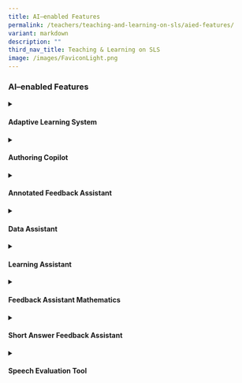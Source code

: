 ```yaml
---
title: AI–enabled Features
permalink: /teachers/teaching-and-learning-on-sls/aied-features/
variant: markdown
description: ""
third_nav_title: Teaching & Learning on SLS
image: /images/FaviconLight.png
---
```

<h3>AI–enabled Features</h3>
<details>
	<summary><h4>Adaptive Learning System</h4></summary>
<p>The ALS provides a&nbsp;personalised&nbsp;learning pathway for&nbsp;each
student. It is currently available for Mathematics (Upper Primary) and
Geography (Upper Secondary). More topics, levels and subjects will be added
progressively.</p>
<div class="bp-youtube"><iframe allowfullscreen="" allow="accelerometer; autoplay; clipboard-write; encrypted-media; gyroscope; picture-in-picture; web-share" frameborder="0" title="SLS R19 - Search for Resources" src="https://www.youtube.com/embed/tKLBNQoaefQ?si=enQKrghmaFV8oHAl" height="315" width="560"></iframe></div>
<h5>How does ALS enhance teaching and learning?</h5>
<table style="minWidth: 50px">
<colgroup>
<col>
<col>
</colgroup>
<tbody>
<tr>
<td rowspan="1" colspan="1">
<div class="isomer-image-wrapper">
<img style="width: 100%" height="auto" width="100%" alt="" src="/images/AI in Education/icon_media.png">
</div>
</td>
<td rowspan="1" colspan="1">
<p><strong>Provides differentiation</strong>
</p>
<p>by recommending learning modes, resources, practice questions and&nbsp;offering
immediate feedback based on students’ readiness.</p>
</td>
</tr>
<tr>
<td rowspan="1" colspan="1">
<div class="isomer-image-wrapper">
<img style="width: 100%" height="auto" width="100%" alt="" src="/images/AI in Education/icon_question.png">
</div>
</td>
<td rowspan="1" colspan="1">
<p><strong>Enables self-directed learning</strong>
</p>
<p>where students can access ALS on their own to learn. They can set targets
and ALS offers encouraging messages to motivate them based on their responses
to questions.</p>
</td>
</tr>
<tr>
<td rowspan="1" colspan="1">
<div class="isomer-image-wrapper">
<img style="width: 85%" height="auto" width="85%" alt="" src="/images/AI in Education/icon_chart.png">
</div>
</td>
<td rowspan="1" colspan="1">
<p><strong>Supports monitoring of progress</strong>
</p>
<p>through the Learning Progress Dashboard which provides teachers with a
summary of students’ concept mastery to inform their interventions which
will help them close students' learning gaps.</p>
</td>
</tr>
</tbody>
</table>
<h5>Educator Resources</h5>
<hr>
<p>Teachers User Guide (UG) which includes a step-by-step video and e-Poster:</p>
<ul>
<li>
<p><a href="/teacher-user-guide/discover/about-adaptive-learning-system/" rel="noopener noreferrer nofollow" target="_blank"><u>UG for teachers</u></a>
</p>
</li>
</ul>
<p>Students User Guide (UG):</p>
<ul>
<li>
<p><a href="/student-user-guide/self-study/access-adaptive-learning-system/" rel="noopener noreferrer nofollow" target="_blank"><u>UG for students</u></a>
</p>
</li>
</ul>
<p>
<br>
</p>
<p></p>
</details>

<details>
	<summary><h4>Authoring Copilot</h4></summary>
<div data-type="detailsContent" class="isomer-details-content">
<p>ACP is an AI-enabled feature in SLS that supports lesson planning for
all subjects and levels by generating a module and its corresponding sections,
activities and components based on a teacher's inputs.</p>
<div class="bp-youtube"><iframe allowfullscreen="" allow="accelerometer; autoplay; clipboard-write; encrypted-media; gyroscope; picture-in-picture; web-share" frameborder="0" title="YouTube video player" src="https://www.youtube.com/embed/Zlt1akZ1HxA?si=vX40cG32BM-ZkPr3" height="315" width="560"></iframe>
<h5>How does ACP enhance teaching and learning?</h5>
<table style="minWidth: 50px">
<colgroup>
<col>
<col>
</colgroup>
<tbody>
<tr>
<td rowspan="1" colspan="1">
<div class="isomer-image-wrapper">
<img style="width: 100%" height="auto" width="100%" alt="" src="/images/AI in Education/icon_files.png">
</div>
</td>
<td rowspan="1" colspan="1">
<p><strong>Recommends curriculum- and pedagogically-aligned activities</strong>
</p>
<p>Suggests lesson activities and assessment items based on tagged learning
outcomes on the content map and pedagogical considerations listed by the
teacher.</p>
</td>
</tr>
<tr>
<td rowspan="1" colspan="1">
<div class="isomer-image-wrapper">
<img style="width: 100%" height="auto" width="100%" alt="" src="/images/AI in Education/icon_components.png">
</div>
</td>
<td rowspan="1" colspan="1">
<p><strong>Autogenerates components</strong>
</p>
<p>Creates suitable components and suggested activities, providing teachers
with a more accessible way to use SLS authoring features.</p>
</td>
</tr>
<tr>
<td rowspan="1" colspan="1">
<div class="isomer-image-wrapper">
<img style="width: 100%" height="auto" width="100%" alt="" src="/images/AI in Education/icon_knowledge_base.png">
</div>
</td>
<td rowspan="1" colspan="1">
<p><strong>Anchors to a Knowledge Base</strong>
</p>
<p>Generates more customised lesson activities and assessment items by anchoring
on a Knowledge Base that is appended by the teacher.</p>
</td>
</tr>
</tbody>
</table>
<h5>Educator Resources</h5>
<hr>
<p>Teachers User Guide (UG) which includes step-by-step guidance:</p>
<ul>
<li>
<p><a href="/teacher-user-guide/author/use-authoring-copilot-to-create-new-sections/" rel="noopener noreferrer nofollow" target="_blank">UG for teachers</a>
</p>
</li>
</ul>
</div></div></details>
<details>
	<summary><h4>Annotated Feedback Assistant</h4></summary>
<div data-type="detailsContent" class="isomer-details-content">
<p>Annotated Feedback Assistant (AFA) provides students with targeted feedback embedded within their responses via annotation cards, based on suggested answers, rubrics, or error tags. It provides students with more specific feedback and can be used across different subjects.</p>
<h5>How does AFA enhance teaching and learning?</h5>
<table style="minWidth: 50px">
<colgroup>
<col>
<col>
</colgroup>
<tbody>
<tr>
<td rowspan="1" colspan="1">
<div class="isomer-image-wrapper">
<img style="width: 100%" height="auto" width="100%" alt="" src="/images/AI in Education/icon_marking.png">
</div>
</td>
<td rowspan="1" colspan="1">
<p><strong>Enhances Feedback Quality</strong>
</p>
<p>By leveraging different feedback references, teachers can provide more holistic feedback beyond just language errors.</p>
</td>
</tr>
<tr>
<td rowspan="1" colspan="1">
<div class="isomer-image-wrapper">
<img style="width: 100%" height="auto" width="100%" alt="" src="/images/AI in Education/icon_files.png">
</div>
</td>
<td rowspan="1" colspan="1">
<p><strong>Supports Critical Thinking</strong>
</p>
<p>Teachers can customise feedback output with options such as Socratic questioning or scaffolded hints to guide student reflection.</p>
</td>
</tr>
<tr>
<td rowspan="1" colspan="1">
<div class="isomer-image-wrapper">
<img style="width: 100%" height="auto" width="100%" alt="" src="/images/AI in Education/icon_teacher.png">
</div>
</td>
<td rowspan="1" colspan="1">
<p><strong>Facilitates Self-Directed Learning</strong>
</p>
<p>Teachers can control the number of times students receive feedback, enabling iterative improvement in their responses. [From June 2025]</p>
</td>
</tr>
</tbody>
</table>
<h5>Educator Resources</h5>
<hr>
<p>Teacher User Guide (UG):</p>
<ul>
<li>
<p><a href="/teacher-user-guide/assess/add-annotated-feedback-assistant/" rel="noopener noreferrer nofollow" target="_blank">UG for teachers</a>
</p>
</li>
</ul>
	<p>Student User Guide (UG):</p>
<ul>
<li>
<p><a href="/student-user-guide/assess/about-annotated-feedback-assistant/" rel="noopener noreferrer nofollow" target="_blank">UG for students</a>
</p>
</li>
</ul>
</div></details>

<details>
<summary><h4>Data Assistant</h4></summary>
<p>Data Assistant (DAT) allows teachers to use natural language to query and speed up the process of qualitative analysis of students’ responses, saving teachers’ time and effort, and allow for more timely intervention.   </p>
<div class="bp-youtube"><iframe allowfullscreen="" allow="accelerometer; autoplay; clipboard-write; encrypted-media; gyroscope; picture-in-picture; web-share" frameborder="0" title="YouTube video player" src="https://www.youtube.com/embed/JNGPToBneWg?si=623GseHJUFQskO-j" height="315" width="560"></iframe></div>
<h5>How does DAT enhance teaching and learning?</h5>
	<table style="minWidth: 50px">
<colgroup>
<col>
<col>
</colgroup>
<tbody>
<tr>
<td rowspan="1" colspan="1">
<div class="isomer-image-wrapper">
<img style="width: 100%" height="auto" width="100%" alt="" src="/images/AI in Education/icon_marking.png">
</div>
</td>
<td rowspan="1" colspan="1">
<p><strong>Provides pre-populated recipes for teachers to choose from</strong>
</p>
<p>Teachers will be given the option to either select a ‘recipe’ or to input their own instructions to DAT to analyse student responses.</p>
</td>
</tr>
<tr>
<td rowspan="1" colspan="1">
<div class="isomer-image-wrapper">
<img style="width: 100%" height="auto" width="100%" alt="" src="/images/AI in Education/icon_files.png">
</div>
</td>
<td rowspan="1" colspan="1">
<p><strong>Supports evidence-based teaching and learning </strong>
</p>
<p>Group students’ responses into themes, highlight common misconceptions or identify students who may require more help.</p>
</td>
</tr>
<tr>
<td rowspan="1" colspan="1">
<div class="isomer-image-wrapper">
<img style="width: 100%" height="auto" width="100%" alt="" src="/images/AI in Education/icon_teacher.png">
</div>
</td>
<td rowspan="1" colspan="1">
<p><strong>Suggests follow up actions for teachers</strong>
</p>
<p>Based on results generated, suggest timely interventions such as filtering responses that meet a specific criteria, append autogenerated comments across students. </p>
</td>
</tr>
</tbody>
</table>
<h5>Educator Resources</h5>
<hr>
<p>Teacher User Guide (UG):</p>
<ul>
<li>
<p><a href="/teacher-user-guide/assess/analyse-students-responses-with-data-assistant/" rel="noopener noreferrer nofollow" target="_blank">UG for teachers</a>
</p>
</li>
</ul>
</details>

<details>
<summary><h4>Learning Assistant</h4></summary>
<p>Learning Assistant (LEA) is a student-facing* dialogic agent on SLS, which serves to guide students’ learning via iterative questioning.</p>
<div class="bp-youtube"><iframe allowfullscreen="" allow="accelerometer; autoplay; clipboard-write; encrypted-media; gyroscope; picture-in-picture; web-share" frameborder="0" title="YouTube video player" src="https://www.youtube.com/embed/vcOv9dDPG2M?si=awf6YHHs4BmcJ3lg" height="315" width="560"></iframe></div>
<h5>How does LEA enhance teaching and learning?</h5>
	<table style="minWidth: 50px">
<colgroup>
<col>
<col>
</colgroup>
<tbody>
<tr>
<td rowspan="1" colspan="1">
<div class="isomer-image-wrapper">
<img style="width: 100%" height="auto" width="100%" alt="" src="/images/AI in Education/icon_marking.png">
</div>
</td>
<td rowspan="1" colspan="1">
<p><strong>Settings to safeguard students’ learning and well-being</strong>
</p>
<p>Teachers can set interaction limits on LEA to reduce over-reliance by students, and access students’ conversation logs for real-time insights.</p>
</td>
</tr>
<tr>
<td rowspan="1" colspan="1">
<div class="isomer-image-wrapper">
<img style="width: 100%" height="auto" width="100%" alt="" src="/images/AI in Education/icon_question.png">
</div>
</td>
<td rowspan="1" colspan="1">
<p><strong>Personalised and Immediate Learning Support for Students
</strong>
</p>
<p>LEA provides students with timely and contextual responses based on curated learning materials in the knowledge base, reinforcing understanding and enabling self-directed learning. </p>
</td>
</tr>
<tr>
<td rowspan="1" colspan="1">
<div class="isomer-image-wrapper">
<img style="width: 100%" height="auto" width="100%" alt="" src="/images/AI in Education/icon_interactions.png">
</div>
</td>
<td rowspan="1" colspan="1">
<p><strong>Enhanced Engagement with Role-based Interactions</strong>
</p>
<p>LEA can take on different roles with pre-populated recipes, making conversations more immersive and engaging, hence enhancing student engagement.</p>
</td>
</tr>
</tbody>
</table>
<h5>Educator Resources</h5>
<hr>
<p>Teacher User Guide (UG):</p>
<ul>
<li>
<p><a href="/teacher-user-guide/author/activate-learning-assistant-in-interactive-component/" rel="noopener noreferrer nofollow" target="_blank">UG for teachers</a>
</p>
</li>
</ul>
<p>Student User Guide (UG):</p>
<ul>
<li>
<p><a href="/student-user-guide/self-study/access-learning-assistant-in-interactive-component/" rel="noopener noreferrer nofollow" target="_blank">UG for students</a>
</p>
</li>
</ul>
</details>

<details>
<summary><h4>Feedback Assistant Mathematics</h4></summary>
<h5>Feedback Assistant - Mathematics</h5>
<p>FA-Math is a rules-based engine that offers step-by-step hints and feedback
to students’ workings, and suggested marks. It can generate randomised
questions and support many question types including for geometry and graphs.</p>
<h5>How does FA-Math enhance teaching and learning?</h5>
<table style="minWidth: 50px">
<colgroup>
<col>
<col>
</colgroup>
<tbody>
<tr>
<td rowspan="1" colspan="1">
<p></p>
<img style="width: 100%" height="auto" width="100%" alt="" src="/images/AI in Education/icon_marking.png">
</td>
<td rowspan="1" colspan="1">
<p><strong>Provides line-by-line hints and feedback</strong>
</p>
<p>by analysing each step of a student’s working and offering customised
&nbsp;hints and feedback.</p>
<p></p>
<p></p>
</td>
</tr>
<tr>
<td rowspan="1" colspan="1">
<div class="isomer-image-wrapper">
<img style="width: 65%;" height="auto" width="100%" alt="" src="/images/AI in Education/icon_files.png">
</div>
</td>
<td rowspan="1" colspan="1">
<p><strong>Supports authoring of different question types</strong>
</p>
<p>by allowing teachers to design a diverse range of question types for students
to demonstrate understanding and reinforce learning.&nbsp; ​</p>
</td>
</tr>
<tr>
<td rowspan="1" colspan="1">
<div class="isomer-image-wrapper">
<img style="width: 65%;" height="auto" width="100%" alt="" src="/images/AI in Education/icon_teacher.png">
</div>
</td>
<td rowspan="1" colspan="1">
<p><strong>Redirects time to other T&amp;L activities</strong>
</p>
<p>by allowing teachers to spend more time with students and provide targeted
support to advance learning​, with its ability to generate questions with
randomised variables and automate grading and provision of hints and feedback.</p>
</td>
</tr>
</tbody>
</table>
<h5>Educator Resources</h5>
<hr>
<p>Teachers User Guide (UG) which includes step-by-step videos, sample questions
and e-Poster:</p>
<ul>
<li>
<p><a href="/teacher-user-guide/assess/add-mathematics-feedback-assistant/" rel="noopener noreferrer nofollow" target="_blank">UG for teachers</a>
</p>
</li>
</ul>
<p>Students User Guide (UG):</p>
<ul>
<li>
<p><a href="/student-user-guide/assess/about-mathematics-feedback-assistant/" rel="noopener noreferrer nofollow" target="_blank">UG for students</a>
</p>
</li>
</ul>
</details>

<details>
	<summary><h4>Short Answer Feedback Assistant</h4></summary>
<div data-type="detailsContent" class="isomer-details-content">
<p>Short Answer Feedback Assistant (ShortAnsFA) provides suggested marks
and auto-generated feedback for free-response questions for any subject
and level.</p>
<div class="iframe-wrapper">
<iframe height="100%" width="100%" allowfullscreen="true" frameborder="0" src="https://www.youtube.com/embed/gQcWscdqvOw?si=LKGFYM1A7pd_tNET"></iframe>
</div>
<h5>How does ShortAnsFA enhance teaching and learning?</h5>
<table style="minWidth: 50px">
<colgroup>
<col>
<col>
</colgroup>
<tbody>
<tr>
<td rowspan="1" colspan="1">
<div class="isomer-image-wrapper">
<img style="width: 100%" height="auto" width="100%" alt="" src="/images/AI in Education/icon_marking.png">
</div>
</td>
<td rowspan="1" colspan="1">
<p><strong>Provides feedback on a variety of responses</strong>
</p>
<p>Generates marks and first draft of comments for &nbsp;students’ response
based on the suggested mark scheme, which teachers can edit and build on.</p>
</td>
</tr>
<tr>
<td rowspan="1" colspan="1">
<div class="isomer-image-wrapper">
<img style="width: 65%;" height="auto" width="100%" alt="" src="/images/AI in Education/icon_files.png">
</div>
<p></p>
</td>
<td rowspan="1" colspan="1">
<p><strong>Applies to any subject* and level</strong>
</p>
<p>Can be used for close-ended, short answer questions with well-defined
mark schemes.</p>
<p></p>
<p>*ShortAnsFA should not be used for questions involving mathematical computation
as it is unable to provide accurate feedback for mathematical concepts.</p>
</td>
</tr>
<tr>
<td rowspan="1" colspan="1">
<div class="isomer-image-wrapper">
<img style="width: 65%;" height="auto" width="100%" alt="" src="/images/AI in Education/icon_teacher.png">
</div>
</td>
<td rowspan="1" colspan="1">
<p><strong>Redirects time to other T&amp;L activities</strong>
</p>
<p>by allowing teachers to spend less time on giving feedback, thereby enabling
them to spend more time &nbsp;with students and provide more complex guidance
to advance learning.</p>
</td>
</tr>
</tbody>
</table>
<h5>Educator Resources</h5>
<hr>
<p>Teachers User Guide (UG) which includes a step-by-step video:</p>
<ul>
<li>
<p><a href="/teacher-user-guide/assess/add-short-answer-feedback-assistant/" rel="noopener noreferrer nofollow" target="_blank">UG for teachers</a>
</p>
</li>
</ul>
<p>Students User Guide (UG):</p>
<ul>
<li>
<p><a href="/student-user-guide/assess/about-short-answer-feedback-assistant/" rel="noopener noreferrer nofollow" target="_blank">UG for students</a>
</p>
</li>
</ul>
</div>
</details>

<details>
	<summary><h4>Speech Evaluation Tool</h4></summary>
<p>Speech Evaluation Tool (SET) provides automated feedback on students' spoken responses. Designed to support oral communication skills, SET helps students refine their pronunciation, fluency, and speech clarity through targeted formative feedback.</p>
<h5>How does SET enhance teaching and learning?</h5>
<table style="minWidth: 50px">
<colgroup>
<col>
<col>
</colgroup>
<tbody>
<tr>
<td rowspan="1" colspan="1">
<div class="isomer-image-wrapper">
<img style="width: 65%" height="auto" width="100%" alt="" src="/images/AI in Education/ResponsibleAI_AgencyIcon.png">
</div>
</td>
<td rowspan="1" colspan="1">
<p><strong>Applicable across different subjects and levels</strong>
</p>
<p>Can be used for English Language, Mother Tongue Languages across levels, to help students improve their speech delivery and articulation.</p>
</td>
</tr>
<tr>
<td rowspan="1" colspan="1">
<div class="isomer-image-wrapper">
<img style="width: 65%;" height="auto" width="100%" alt="" src="/images/AI in Education/icon_interactions.png">
</div>
</td>
<td rowspan="1" colspan="1">
<p><strong>Encourages self-directed learning</strong>
</p>
<p>Students can record, review, and revise their spoken responses based on auto-generated feedback, allowing them to track improvements and build confidence in speaking.</p>
</td>
</tr>
<tr>
<td rowspan="1" colspan="1">
<div class="isomer-image-wrapper">
<img style="width: 65%;" height="auto" width="100%" alt="" src="/images/AI in Education/icon_question.png">
</div>
</td>
<td rowspan="1" colspan="1">
<p><strong>Supports deeper learning in oral communication</strong>
</p>
<p>Helps students develop effective speaking skills across various communicative contexts, such as presentations and reading aloud.</p>
</td>
</tr>
</tbody>
</table>
<h5>Educator Resources</h5>
<hr>
<p>Teachers User Guide (UG) which includes a step-by-step video:</p>
<ul>
<li>
<p><a href="/teacher-user-guide/author/speech-evaluation/" rel="noopener noreferrer nofollow" target="_blank">UG for teachers</a>
</p>
</li>
</ul>
<p>Students User Guide (UG):</p>
<ul>
<li>
<p><a href="/student-user-guide/assess/speech-evaluation/" rel="noopener noreferrer nofollow" target="_blank">UG for students</a>
</p>
</li>
</ul>
</details>